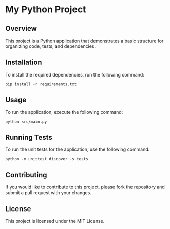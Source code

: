 # My Python Project

## Overview
This project is a Python application that demonstrates a basic structure for organizing code, tests, and dependencies.

## Installation
To install the required dependencies, run the following command:

```
pip install -r requirements.txt
```

## Usage
To run the application, execute the following command:

```
python src/main.py
```

## Running Tests
To run the unit tests for the application, use the following command:

```
python -m unittest discover -s tests
```

## Contributing
If you would like to contribute to this project, please fork the repository and submit a pull request with your changes.

## License
This project is licensed under the MIT License.